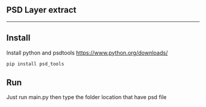 ## PSD Layer extract
***

## Install
Install python and psdtools
https://www.python.org/downloads/
```
pip install psd_tools
```

## Run
Just run main.py then type the folder location that have psd file
